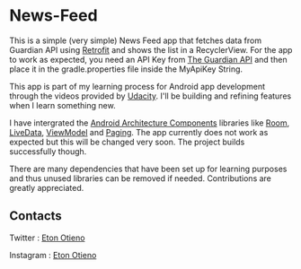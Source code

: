 # News-Feed
This is a simple (very simple) News Feed app that fetches data from
Guardian API using [Retrofit](https://github.com/square/retrofit)
and shows the list in a RecyclerView. For the app to work as expected,
you need an API Key from
[The Guardian API](http://open-platform.theguardian.com/) and then place
it in the  gradle.properties file inside the MyApiKey String.

This app is part of my learning process for Android app development
through the videos provided by [Udacity](https://www.udacity.com/).
I'll be building and refining features when I learn something new.

I have intergrated the 
[Android Architecture Components](https://developer.android.com/topic/libraries/architecture/index.html)
libraries like [Room](https://developer.android.com/topic/libraries/architecture/room), 
[LiveData](https://developer.android.com/topic/libraries/architecture/livedata), 
[ViewModel](https://developer.android.com/topic/libraries/architecture/viewmodel) and 
[Paging](https://developer.android.com/topic/libraries/architecture/paging/).
 The app currently does not work as expected but this will be changed very soon. The project builds 
 successfully though.  

There are many dependencies that have been set up for learning purposes
and thus unused libraries can be removed if needed.
Contributions are greatly appreciated.

## Contacts

Twitter : [Eton Otieno](https://twitter.com/eton_otieno)

Instagram : [Eton Otieno](https://www.instagram.com/eton_otieno/)